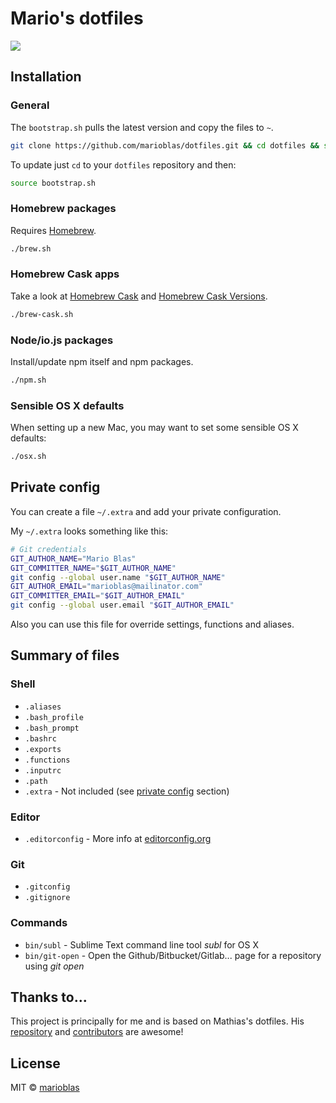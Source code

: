 # Mario's dotfiles

![](https://cloud.githubusercontent.com/assets/3719969/6882753/ce94c4f2-d588-11e4-8355-ba9afa58ee15.png)

## Installation

### General
The `bootstrap.sh` pulls the latest version and copy the files to `~`.
```bash
git clone https://github.com/marioblas/dotfiles.git && cd dotfiles && source bootstrap.sh
```
To update just `cd` to your `dotfiles` repository and then:
```bash
source bootstrap.sh
```

### Homebrew packages
Requires [Homebrew](http://brew.sh/).
```bash
./brew.sh
```

### Homebrew Cask apps
Take a look at [Homebrew Cask](http://caskroom.io/) and [Homebrew Cask Versions](https://github.com/caskroom/homebrew-versions).
```bash
./brew-cask.sh
```

### Node/io.js packages
Install/update npm itself and npm packages.
```bash
./npm.sh
```

### Sensible OS X defaults
When setting up a new Mac, you may want to set some sensible OS X defaults:
```bash
./osx.sh
```

## Private config
You can create a file `~/.extra` and add your private configuration.

My `~/.extra` looks something like this:
```bash
# Git credentials
GIT_AUTHOR_NAME="Mario Blas"
GIT_COMMITTER_NAME="$GIT_AUTHOR_NAME"
git config --global user.name "$GIT_AUTHOR_NAME"
GIT_AUTHOR_EMAIL="marioblas@mailinator.com"
GIT_COMMITTER_EMAIL="$GIT_AUTHOR_EMAIL"
git config --global user.email "$GIT_AUTHOR_EMAIL"
```
Also you can use this file for override settings, functions and aliases.

## Summary of files

### Shell
* `.aliases`
* `.bash_profile`
* `.bash_prompt`
* `.bashrc`
* `.exports`
* `.functions`
* `.inputrc`
* `.path`
* `.extra` - Not included (see [private config](#private-config) section)

### Editor
* `.editorconfig` - More info at [editorconfig.org](http://editorconfig.org/)

### Git
* `.gitconfig`
* `.gitignore`

### Commands
* `bin/subl` - Sublime Text command line tool *subl* for OS X
* `bin/git-open` - Open the Github/Bitbucket/Gitlab... page for a repository using *git open*

## Thanks to...
This project is principally for me and is based on Mathias's dotfiles. His [repository](https://github.com/mathiasbynens/dotfiles) and [contributors](https://github.com/mathiasbynens/dotfiles/graphs/contributors) are awesome!

## License
MIT © [marioblas](https://github.com/marioblas)

